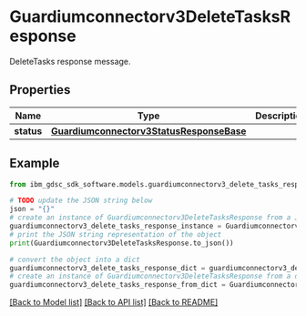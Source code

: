 # Guardiumconnectorv3DeleteTasksResponse

DeleteTasks response message.

## Properties

Name | Type | Description | Notes
------------ | ------------- | ------------- | -------------
**status** | [**Guardiumconnectorv3StatusResponseBase**](Guardiumconnectorv3StatusResponseBase.md) |  | [optional] 

## Example

```python
from ibm_gdsc_sdk_software.models.guardiumconnectorv3_delete_tasks_response import Guardiumconnectorv3DeleteTasksResponse

# TODO update the JSON string below
json = "{}"
# create an instance of Guardiumconnectorv3DeleteTasksResponse from a JSON string
guardiumconnectorv3_delete_tasks_response_instance = Guardiumconnectorv3DeleteTasksResponse.from_json(json)
# print the JSON string representation of the object
print(Guardiumconnectorv3DeleteTasksResponse.to_json())

# convert the object into a dict
guardiumconnectorv3_delete_tasks_response_dict = guardiumconnectorv3_delete_tasks_response_instance.to_dict()
# create an instance of Guardiumconnectorv3DeleteTasksResponse from a dict
guardiumconnectorv3_delete_tasks_response_from_dict = Guardiumconnectorv3DeleteTasksResponse.from_dict(guardiumconnectorv3_delete_tasks_response_dict)
```
[[Back to Model list]](../README.md#documentation-for-models) [[Back to API list]](../README.md#documentation-for-api-endpoints) [[Back to README]](../README.md)


